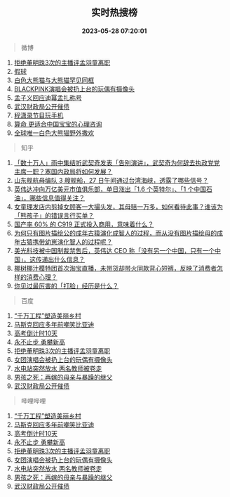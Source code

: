 <div align="center"><h2>实时热搜榜</h2><h4>2023-05-28 07:20:01</h4></div>

> 微博  

1. [拒绝董明珠3次的主播评孟羽童离职](https://s.weibo.com/weibo?q=%23%E6%8B%92%E7%BB%9D%E8%91%A3%E6%98%8E%E7%8F%A03%E6%AC%A1%E7%9A%84%E4%B8%BB%E6%92%AD%E8%AF%84%E5%AD%9F%E7%BE%BD%E7%AB%A5%E7%A6%BB%E8%81%8C%23&t=31&band_rank=1&Refer=top)<br />
2. [假球](https://s.weibo.com/weibo?q=%E5%81%87%E7%90%83&t=31&band_rank=2&Refer=top)<br />
3. [白色大熊猫与大熊猫罕见同框](https://s.weibo.com/weibo?q=%23%E7%99%BD%E8%89%B2%E5%A4%A7%E7%86%8A%E7%8C%AB%E4%B8%8E%E5%A4%A7%E7%86%8A%E7%8C%AB%E7%BD%95%E8%A7%81%E5%90%8C%E6%A1%86%23&t=31&band_rank=3&Refer=top)<br />
4. [BLACKPINK演唱会被扔上台的玩偶有摄像头](https://s.weibo.com/weibo?q=%23BLACKPINK%E6%BC%94%E5%94%B1%E4%BC%9A%E8%A2%AB%E6%89%94%E4%B8%8A%E5%8F%B0%E7%9A%84%E7%8E%A9%E5%81%B6%E6%9C%89%E6%91%84%E5%83%8F%E5%A4%B4%23&t=31&band_rank=4&Refer=top)<br />
5. [孟子义回应迪幂孟扎称号](https://s.weibo.com/weibo?q=%23%E5%AD%9F%E5%AD%90%E4%B9%89%E5%9B%9E%E5%BA%94%E8%BF%AA%E5%B9%82%E5%AD%9F%E6%89%8E%E7%A7%B0%E5%8F%B7%23&t=31&band_rank=5&Refer=top)<br />
6. [武汉财政局公开催债](https://s.weibo.com/weibo?q=%23%E6%AD%A6%E6%B1%89%E8%B4%A2%E6%94%BF%E5%B1%80%E5%85%AC%E5%BC%80%E5%82%AC%E5%80%BA%23&t=31&band_rank=6&Refer=top)<br />
7. [程潇录节目玩手机](https://s.weibo.com/weibo?q=%23%E7%A8%8B%E6%BD%87%E5%BD%95%E8%8A%82%E7%9B%AE%E7%8E%A9%E6%89%8B%E6%9C%BA%23&t=31&band_rank=7&Refer=top)<br />
8. [算命 更适合中国宝宝的心理咨询](https://s.weibo.com/weibo?q=%E7%AE%97%E5%91%BD%20%E6%9B%B4%E9%80%82%E5%90%88%E4%B8%AD%E5%9B%BD%E5%AE%9D%E5%AE%9D%E7%9A%84%E5%BF%83%E7%90%86%E5%92%A8%E8%AF%A2&t=31&band_rank=8&Refer=top)<br />
9. [全球唯一白色大熊猫野外撒欢](https://s.weibo.com/weibo?q=%23%E5%85%A8%E7%90%83%E5%94%AF%E4%B8%80%E7%99%BD%E8%89%B2%E5%A4%A7%E7%86%8A%E7%8C%AB%E9%87%8E%E5%A4%96%E6%92%92%E6%AC%A2%23&t=31&band_rank=9&Refer=top)<br />

> 知乎  

1. [「数十万人」雨中集结听武契奇发表「告别演讲」，武契奇为何辞去执政党党主席一职？塞国内政局将如何发展？](https://www.zhihu.com/question/603283312)<br />
2. [山东舰航母编队 3 艘舰船，27 日午间通过台湾海峡，透露了哪些信号？](https://www.zhihu.com/question/603320386)<br />
3. [英伟达冲向万亿美元市值俱乐部，单日涨出「1.6 个英特尔」、「1 个中国石油」，哪些信息值得关注？](https://www.zhihu.com/question/603327119)<br />
4. [女童理发店内剪掉女顾客一大撮头发，其母赔一万多，如何看待此事？谁该为「熊孩子」的错误言行买单？](https://www.zhihu.com/question/603155943)<br />
5. [国产率 60% 的 C919 正式投入商用，意味着什么？](https://www.zhihu.com/question/603289064)<br />
6. [为何只有图片描绘公的成年古猿演化成智人的过程，而从没有图片描绘母的成年古猿携带幼崽演化智人的过程呢？](https://www.zhihu.com/question/552387727)<br />
7. [美光科技被中国制裁禁售后，英伟达 CEO 称「没有另一个中国，只有一个中国」，这传递出什么信息？](https://www.zhihu.com/question/602921030)<br />
8. [椰树椰汁模特团首次淘宝直播，未带货却带火同款背心短裤，反映了消费者怎样的消费心理？](https://www.zhihu.com/question/603161031)<br />
9. [你见过最厉害的「打脸」经历是什么？](https://www.zhihu.com/question/473217817)<br />

> 百度  

1. [“千万工程”塑造美丽乡村](https://www.baidu.com/s?wd=%E2%80%9C%E5%8D%83%E4%B8%87%E5%B7%A5%E7%A8%8B%E2%80%9D%E5%A1%91%E9%80%A0%E7%BE%8E%E4%B8%BD%E4%B9%A1%E6%9D%91&sa=fyb_news&rsv_dl=fyb_news)<br />
2. [马斯克回应多年前嘲笑比亚迪](https://www.baidu.com/s?wd=%E9%A9%AC%E6%96%AF%E5%85%8B%E5%9B%9E%E5%BA%94%E5%A4%9A%E5%B9%B4%E5%89%8D%E5%98%B2%E7%AC%91%E6%AF%94%E4%BA%9A%E8%BF%AA&sa=fyb_news&rsv_dl=fyb_news)<br />
3. [高考倒计时10天](https://www.baidu.com/s?wd=%E9%AB%98%E8%80%83%E5%80%92%E8%AE%A1%E6%97%B610%E5%A4%A9&sa=fyb_news&rsv_dl=fyb_news)<br />
4. [永不止步 勇攀新高](https://www.baidu.com/s?wd=%E6%B0%B8%E4%B8%8D%E6%AD%A2%E6%AD%A5+%E5%8B%87%E6%94%80%E6%96%B0%E9%AB%98&sa=fyb_news&rsv_dl=fyb_news)<br />
5. [拒绝董明珠3次的主播评孟羽童离职](https://www.baidu.com/s?wd=%E6%8B%92%E7%BB%9D%E8%91%A3%E6%98%8E%E7%8F%A03%E6%AC%A1%E7%9A%84%E4%B8%BB%E6%92%AD%E8%AF%84%E5%AD%9F%E7%BE%BD%E7%AB%A5%E7%A6%BB%E8%81%8C&sa=fyb_news&rsv_dl=fyb_news)<br />
6. [女团演唱会被扔上台的玩偶有摄像头](https://www.baidu.com/s?wd=%E5%A5%B3%E5%9B%A2%E6%BC%94%E5%94%B1%E4%BC%9A%E8%A2%AB%E6%89%94%E4%B8%8A%E5%8F%B0%E7%9A%84%E7%8E%A9%E5%81%B6%E6%9C%89%E6%91%84%E5%83%8F%E5%A4%B4&sa=fyb_news&rsv_dl=fyb_news)<br />
7. [水电站突然放水 两名教师被卷走](https://www.baidu.com/s?wd=%E6%B0%B4%E7%94%B5%E7%AB%99%E7%AA%81%E7%84%B6%E6%94%BE%E6%B0%B4+%E4%B8%A4%E5%90%8D%E6%95%99%E5%B8%88%E8%A2%AB%E5%8D%B7%E8%B5%B0&sa=fyb_news&rsv_dl=fyb_news)<br />
8. [男孩之死：再嫁的母亲与暴躁的继父](https://www.baidu.com/s?wd=%E7%94%B7%E5%AD%A9%E4%B9%8B%E6%AD%BB%EF%BC%9A%E5%86%8D%E5%AB%81%E7%9A%84%E6%AF%8D%E4%BA%B2%E4%B8%8E%E6%9A%B4%E8%BA%81%E7%9A%84%E7%BB%A7%E7%88%B6&sa=fyb_news&rsv_dl=fyb_news)<br />
9. [武汉财政局公开催债](https://www.baidu.com/s?wd=%E6%AD%A6%E6%B1%89%E8%B4%A2%E6%94%BF%E5%B1%80%E5%85%AC%E5%BC%80%E5%82%AC%E5%80%BA&sa=fyb_news&rsv_dl=fyb_news)<br />

> 哔哩哔哩  

1. [“千万工程”塑造美丽乡村](https://www.baidu.com/s?wd=%E2%80%9C%E5%8D%83%E4%B8%87%E5%B7%A5%E7%A8%8B%E2%80%9D%E5%A1%91%E9%80%A0%E7%BE%8E%E4%B8%BD%E4%B9%A1%E6%9D%91&sa=fyb_news&rsv_dl=fyb_news)<br />
2. [马斯克回应多年前嘲笑比亚迪](https://www.baidu.com/s?wd=%E9%A9%AC%E6%96%AF%E5%85%8B%E5%9B%9E%E5%BA%94%E5%A4%9A%E5%B9%B4%E5%89%8D%E5%98%B2%E7%AC%91%E6%AF%94%E4%BA%9A%E8%BF%AA&sa=fyb_news&rsv_dl=fyb_news)<br />
3. [高考倒计时10天](https://www.baidu.com/s?wd=%E9%AB%98%E8%80%83%E5%80%92%E8%AE%A1%E6%97%B610%E5%A4%A9&sa=fyb_news&rsv_dl=fyb_news)<br />
4. [永不止步 勇攀新高](https://www.baidu.com/s?wd=%E6%B0%B8%E4%B8%8D%E6%AD%A2%E6%AD%A5+%E5%8B%87%E6%94%80%E6%96%B0%E9%AB%98&sa=fyb_news&rsv_dl=fyb_news)<br />
5. [拒绝董明珠3次的主播评孟羽童离职](https://www.baidu.com/s?wd=%E6%8B%92%E7%BB%9D%E8%91%A3%E6%98%8E%E7%8F%A03%E6%AC%A1%E7%9A%84%E4%B8%BB%E6%92%AD%E8%AF%84%E5%AD%9F%E7%BE%BD%E7%AB%A5%E7%A6%BB%E8%81%8C&sa=fyb_news&rsv_dl=fyb_news)<br />
6. [女团演唱会被扔上台的玩偶有摄像头](https://www.baidu.com/s?wd=%E5%A5%B3%E5%9B%A2%E6%BC%94%E5%94%B1%E4%BC%9A%E8%A2%AB%E6%89%94%E4%B8%8A%E5%8F%B0%E7%9A%84%E7%8E%A9%E5%81%B6%E6%9C%89%E6%91%84%E5%83%8F%E5%A4%B4&sa=fyb_news&rsv_dl=fyb_news)<br />
7. [水电站突然放水 两名教师被卷走](https://www.baidu.com/s?wd=%E6%B0%B4%E7%94%B5%E7%AB%99%E7%AA%81%E7%84%B6%E6%94%BE%E6%B0%B4+%E4%B8%A4%E5%90%8D%E6%95%99%E5%B8%88%E8%A2%AB%E5%8D%B7%E8%B5%B0&sa=fyb_news&rsv_dl=fyb_news)<br />
8. [男孩之死：再嫁的母亲与暴躁的继父](https://www.baidu.com/s?wd=%E7%94%B7%E5%AD%A9%E4%B9%8B%E6%AD%BB%EF%BC%9A%E5%86%8D%E5%AB%81%E7%9A%84%E6%AF%8D%E4%BA%B2%E4%B8%8E%E6%9A%B4%E8%BA%81%E7%9A%84%E7%BB%A7%E7%88%B6&sa=fyb_news&rsv_dl=fyb_news)<br />
9. [武汉财政局公开催债](https://www.baidu.com/s?wd=%E6%AD%A6%E6%B1%89%E8%B4%A2%E6%94%BF%E5%B1%80%E5%85%AC%E5%BC%80%E5%82%AC%E5%80%BA&sa=fyb_news&rsv_dl=fyb_news)<br />
